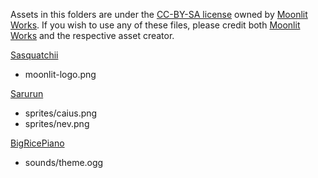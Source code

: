 Assets in this folders are under the [CC-BY-SA license][1] owned by
[Moonlit Works][2]. If you wish to use any of these files, please
credit both [Moonlit Works][2] and the respective asset creator.

[Sasquatchii][3]
- moonlit-logo.png

[Sarurun][4]
- sprites/caius.png
- sprites/nev.png

[BigRicePiano][5]
- sounds/theme.ogg




[1]: https://creativecommons.org/licenses/by-sa/4.0/
[2]: https://moonlit.works
[3]: https://twitter.com/Sasquatchiix
[4]: https://sarurun.com
[5]: https://www.youtube.com/@BigRicePiano